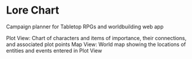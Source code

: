 # Lore Chart
Campaign planner for Tabletop RPGs and worldbuilding web app

Plot View: Chart of characters and items of importance, their connections, and associated plot points
Map View: World map showing the locations of entities and events entered in Plot View
